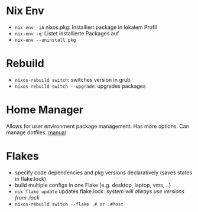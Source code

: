 # Nix Env
- `nix-env -iA` nixos.pkg: Installiert package in lokalem Profil
- `nix-env -q`: Listet installierte Packages auf
- `nix-env --uninstall pkg`

# Rebuild
- `nixos-rebuild switch`: switches version in grub
- `nixos-rebuild switch --upgrade`: upgrades packages

# Home Manager
Allows for user environment package management.
Has more options.
Can manage dotfiles.
[manual](https://github.com/nix-community/home-manager/)

# Flakes
- specify code dependencies and pkg versions declaratively (saves states in flake.lock)
- build multiple configs in one Flake (e.g. desktop, laptop, vms, ..)
- `nix flake update` updates flake.lock: *system will always use versions from .lock*
- `nixos-rebuild switch --flake .# or .#host`

